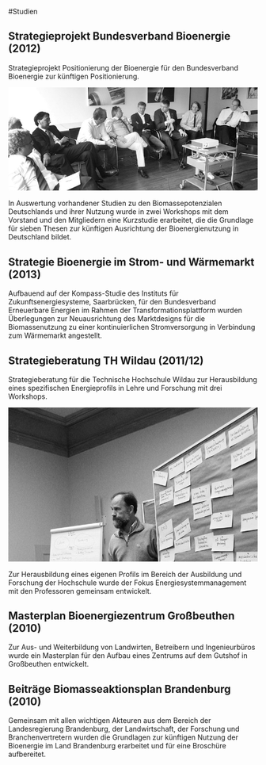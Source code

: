 #Studien

## Strategieprojekt Bundesverband Bioenergie (2012)

Strategieprojekt Positionierung der Bioenergie für den Bundesverband Bioenergie zur künftigen Positionierung. 

![Menschen](../_ressources/img/bbe_2.jpg)

In Auswertung vorhandener Studien zu den Biomassepotenzialen Deutschlands und ihrer Nutzung wurde in zwei Workshops mit dem Vorstand und den Mitgliedern eine Kurzstudie erarbeitet, die die Grundlage für sieben Thesen zur künftigen Ausrichtung der Bioenergienutzung in Deutschland bildet.


## Strategie Bioenergie im Strom- und Wärmemarkt (2013)

Aufbauend auf der Kompass-Studie des Instituts für Zukunftsenergiesysteme, Saarbrücken, für den Bundesverband Erneuerbare Energien im Rahmen der Transformationsplattform wurden Überlegungen zur Neuausrichtung des Marktdesigns für die Biomassenutzung zu einer kontinuierlichen Stromversorgung in Verbindung zum Wärmemarkt angestellt.

## Strategieberatung TH Wildau (2011/12)

Strategieberatung für die Technische Hochschule Wildau zur Herausbildung eines spezifischen Energieprofils in Lehre und Forschung mit drei Workshops.

![Georg](../_ressources/img/wildau_1.jpg)

Zur Herausbildung eines eigenen Profils im Bereich der Ausbildung und Forschung der Hochschule wurde der Fokus Energiesystemmanagement mit den Professoren gemeinsam entwickelt.


## Masterplan Bioenergiezentrum Großbeuthen (2010)

Zur Aus- und Weiterbildung von Landwirten, Betreibern und Ingenieurbüros wurde ein Masterplan für den Aufbau eines Zentrums auf dem Gutshof in Großbeuthen entwickelt.

## Beiträge Biomasseaktionsplan Brandenburg (2010)

Gemeinsam mit allen wichtigen Akteuren aus dem Bereich der Landesregierung Brandenburg, der Landwirtschaft, der Forschung und Branchenvertretern wurden die Grundlagen zur künftigen Nutzung der Bioenergie im Land Brandenburg erarbeitet und für eine Broschüre aufbereitet.
